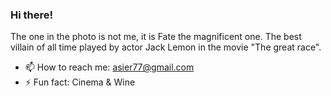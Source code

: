### Hi there!
The one in the photo is not me, it is Fate the magnificent one. 
The best villain of all time played by actor Jack Lemon in the movie "The great race".
<!--
**asieringka/asieringka** is a ✨ _special_ ✨ repository because its `README.md` (this file) appears on your GitHub profile.
-->
- 📫 How to reach me: asier77@gmail.com
- ⚡ Fun fact: Cinema & Wine

